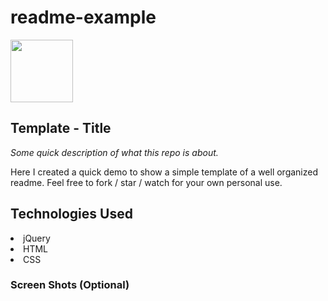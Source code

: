 # readme-example

<img src="https://cloud.githubusercontent.com/assets/7833470/10423298/ea833a68-7079-11e5-84f8-0a925ab96893.png" width="100">

## Template - Title

<i> Some quick description of what this repo is about. </i>

Here I created a quick demo to show a simple template of a well organized readme. Feel free to fork / star / watch for your own personal use.

## Technologies Used

<li> jQuery </li>
<li> HTML </li>
<li> CSS </li>

### Screen Shots (Optional)
